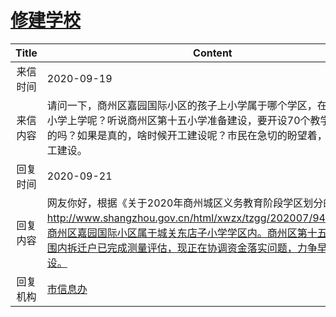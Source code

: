 # <a href="http://www.shangluo.gov.cn/zmhd/ldxxxx.jsp?urltype=leadermail.LeaderMailContentUrl&wbtreeid=1112&leadermailid=6471">修建学校</a>
| Title |                                                                              Content                                                                              |
|:-----:|-------------------------------------------------------------------------------------------------------------------------------------------------------------------|
| 来信时间  | 2020-09-19                                                                                                                                                        |
| 来信内容  | 请问一下，商州区嘉园国际小区的孩子上小学属于哪个学区，在商州区第几小学上学呢？听说商州区第十五小学准备建设，要开设70个教学班，是真的吗？如果是真的，啥时候开工建设呢？市民在急切的盼望着，希望尽快开工建设。                                                           |
| 回复时间  | 2020-09-21                                                                                                                                                        |
| 回复内容  | 网友你好，根据《关于2020年商州城区义务教育阶段学区划分的通知》http://www.shangzhou.gov.cn/html/xwzx/tzgg/202007/94869.html，商州区嘉园国际小区属于城关东店子小学学区内。商州区第十五小学项目范围内拆迁户已完成测量评估，现正在协调资金落实问题，力争早日开工建设。 |
| 回复机构  | <a href="../../category/agencies/市信息办.md">市信息办</a>                                                                                                                |